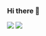 ### Hi there 👋

![](https://komarev.com/ghpvc/?username=TsiamDev&style=for-the-badge)
![](https://hit.yhype.me/github/profile?user_id=56920806)

<!--
**TsiamDev/TsiamDev** is a ✨ _special_ ✨ repository because its `README.md` (this file) appears on your GitHub profile.

Here are some ideas to get you started:

- 🔭 I’m currently working on ...
- 🌱 I’m currently learning ...
- 👯 I’m looking to collaborate on ...
- 🤔 I’m looking for help with ...
- 💬 Ask me about ...
- 📫 How to reach me: ...
- 😄 Pronouns: ...
- ⚡ Fun fact: ...
-->

